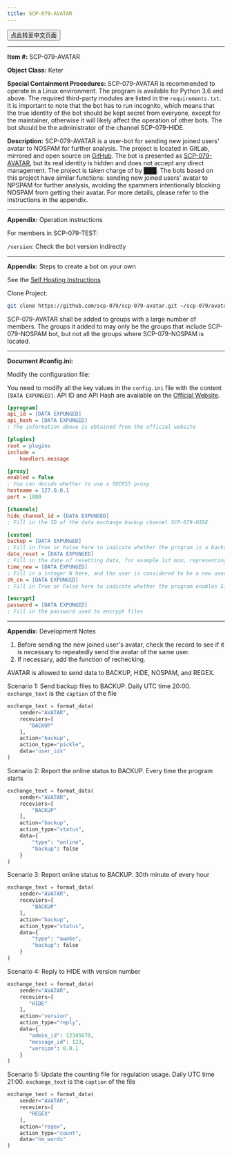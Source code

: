 ```yaml
---
title: SCP-079-AVATAR
---
```


<button onmouseover="PlaySound('totop1')" onmouseout="StopSound('totop1')" onclick="window.location.href = '/avatar-zh/';" class="zh">点此转至中文页面</button>

---

**Item #:** SCP-079-AVATAR

**Object Class:** Keter

**Special Containment Procedures:** SCP-079-AVATAR is recommended to operate in a Linux environment. The program is available for Python 3.6 and above. The required third-party modules are listed in the `requirements.txt`. It is important to note that the bot has to run incognito, which means that the true identity of the bot should be kept secret from everyone, except for the maintainer, otherwise it will likely affect the operation of other bots. The bot should be the administrator of the channel SCP-079-HIDE.

**Description:** SCP-079-AVATAR is a user-bot for sending new joined users' avatar to NOSPAM for further analysis. The project is located in GitLab, mirrored and open source on <a href="https://github.com/scp-079/scp-079-avatar" target="_blank">GitHub</a>. The bot is presented as <a href="https://t.me/SCP_079_AVATAR_BOT" class="079" target="_blank">SCP-079-AVATAR</a>, but its real identity is hidden and does not accept any direct management. The project is taken charge of by ███. The bots based on this project have similar functions: sending new joined users' avatar to NPSPAM for further analysis, avoiding the spammers intentionally blocking NOSPAM from getting their avatar. For more details, please refer to the instructions in the appendix.

---

**Appendix:** Operation instructions

For members in SCP-079-TEST:

`/version`: Check the bot version indirectly

---

**Appendix:** Steps to create a bot on your own

See the <a href="/how/">Self Hosting Instructions</a> 

Clone Project:

```bash
git clone https://github.com/scp-079/scp-079-avatar.git ~/scp-079/avatar
```

SCP-079-AVATAR shall be added to groups with a large number of members. The groups it added to may only be the groups that include SCP-079-NOSPAM bot, but not all the groups where SCP-079-NOSPAM is located.

---

**Document #config.ini:**

Modify the configuration file:

You need to modify all the key values ​​in the `config.ini` file with the content `[DATA EXPUNGED]`. API ID and API Hash are available on the <a href="https://my.telegram.org" target="_blank">Official Website</a>.

```ini
[pyrogram]
api_id = [DATA EXPUNGED]
api_hash = [DATA EXPUNGED]
; The information above is obtained from the official website

[plugins]
root = plugins
include =
    handlers.message

[proxy]
enabled = False
; You can decide whether to use a SOCKS5 proxy
hostname = 127.0.0.1
port = 1080

[channels]
hide_channel_id = [DATA EXPUNGED]
; Fill in the ID of the data exchange backup channel SCP-079-HIDE

[custom]
backup = [DATA EXPUNGED]
; Fill in True or False here to indicate whether the program is a backup copy
date_reset = [DATA EXPUNGED]
; Fill in the date of resetting data, for example 1st mon, representing the first Monday of every month
time_new = [DATA EXPUNGED]
; Fill in a integer N here, and the user is considered to be a new user within N seconds after the user joined the group
zh_cn = [DATA EXPUNGED]
; Fill in True or False here to indicate whether the program enables Simplified Chinese mode

[encrypt]
password = [DATA EXPUNGED]
; Fill in the password used to encrypt files
```

---

**Appendix:** Development Notes

1. Before sending the new joined user's avatar, check the record to see if it is necessary to repeatedly send the avatar of the same user.
2. If necessary, add the function of rechecking.

AVATAR is allowed to send data to BACKUP, HIDE, NOSPAM, and REGEX.

Scenario 1: Send backup files to BACKUP. Daily UTC time 20:00. `exchange_text` is the `caption` of the file

```python
exchange_text = format_data(
    sender="AVATAR",
    receviers=[
       "BACKUP"
    ],
    action="backup",
    action_type="pickle",
    data="user_ids"
)
```

Scenario 2: Report the online status to BACKUP. Every time the program starts

```python
exchange_text = format_data(
    sender="AVATAR",
    receviers=[
        "BACKUP"
    ],
    action="backup",
    action_type="status",
    data={
        "type": "online",
        "backup": false
    }
)
```

Scenario 3: Report online status to BACKUP. 30th minute of every hour

```python
exchange_text = format_data(
    sender="AVATAR",
    receviers=[
        "BACKUP"
    ],
    action="backup",
    action_type="status",
    data={
        "type": "awake",
        "backup": false
    }
)
```

Scenario 4: Reply to HIDE with version number

```python
exchange_text = format_data(
    sender="AVATAR",
    receviers=[
       "HIDE"
    ],
    action="version",
    action_type="reply",
    data={
       "admin_id": 12345678,
       "message_id": 123,
       "version": 0.0.1
    }
)
```

Scenario 5: Update the counting file for regulation usage. Daily UTC time 21:00. `exchange_text` is the `caption` of the file

```python
exchange_text = format_data(
    sender="AVATAR",
    receviers=[
       "REGEX"
    ],
    action="regex",
    action_type="count",
    data="nm_words"
)
```

<audio src="/audio/door/dooropenpage.ogg" autoplay></audio>
<audio id="dooropen079" src="/audio/door/dooropen079.ogg"/>
